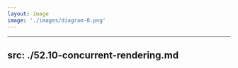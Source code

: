 ```yaml
---
layout: image
image: './images/diagram-8.png'
---
```


---
src: ./52.10-concurrent-rendering.md
---
